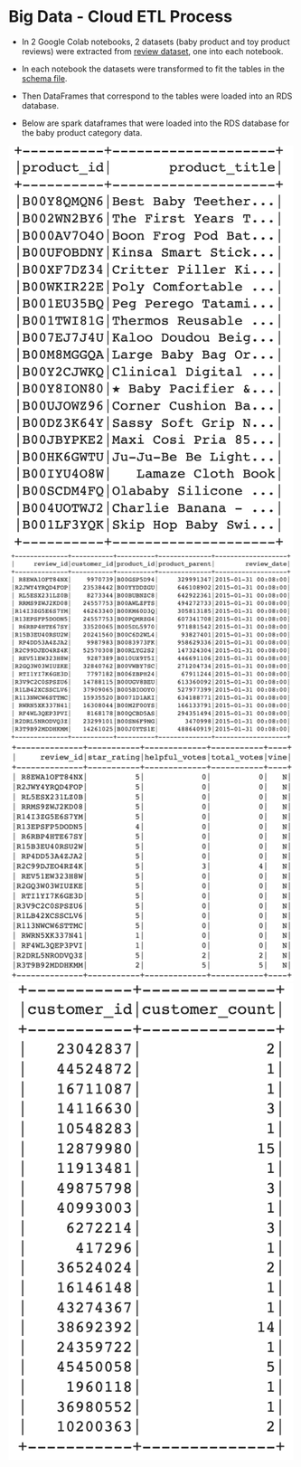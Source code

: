 # Big Data - Cloud ETL Process


* In 2 Google Colab notebooks, 2 datasets (baby product and toy product reviews) were extracted from [review dataset](https://s3.amazonaws.com/amazon-reviews-pds/tsv/index.txt), one into each notebook. 

* In each notebook the datasets were transformed to fit the tables in the [schema file](../Resources/schema.sql).

* Then DataFrames that correspond to the tables were loaded into an RDS database.

* Below are spark dataframes that were loaded into the RDS database for the baby product category data.

![product dataframe](images/product.png)
![review dataframe](images/review.png)
![vine dataframe](images/vine.png)![customer dataframe](images/customer.png)